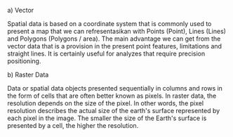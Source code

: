 a) Vector

Spatial data is based on a coordinate system that is commonly used to present a map that we can refresentasikan with Points (Point), Lines (Lines) and Polygons (Polygons / area). The main advantage we can get from the vector data that is a provision in the present point features, limitations and straight lines. It is certainly useful for analyzes that require precision positioning.

b) Raster Data

Data or spatial data objects presented sequentially in columns and rows in the form of cells that are often better known as pixels. In raster data, the resolution depends on the size of the pixel. In other words, the pixel resolution describes the actual size of the earth&#39;s surface represented by each pixel in the image. The smaller the size of the Earth&#39;s surface is presented by a cell, the higher the resolution.